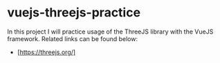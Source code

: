 # vuejs-threejs-practice

In this project I will practice usage of the
ThreeJS library with the VueJS framework.
Related links can be found below:

- [https://threejs.org/]
